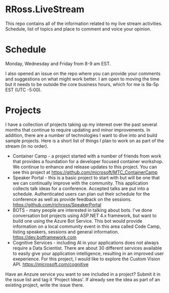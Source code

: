 # RRoss.LiveStream

This repo contains all of the information related to my live stream activities.  Schedule, list of topics and place to comment and voice your opinion.

# Schedule

Monday, Wednesday and Friday from 8-9 am EST.

I also opened an issue on the repo where you can provide your comments and suggestions on what might work better.  I am open to moving the time but it needs to be outside the core business hours, which for me is 9a-5p EST (UTC -5:00).

# Projects

I have a collection of projects taking up my interest over the past several months that continue to require updating and minor improvements.  In addition, there are a number of technologies I want to dive into and build sample projects.  Here is a short list of things I plan to work on as part of the stream (in no order).

* Container Camp - a project started with a number of friends from work that provides a foundation for a developer focused container workshop.  We continue to enhance and release updates to this project.  You can see this project at https://github.com/microsoft/MTC_ContainerCamp
* Speaker Portal - this is a basic project to start with but will be one that we can continually improve with the community.  This application collects talk ideas for a conference.  Accepted talks are put into a schedule.  Authenticated users can plan out their schedule for the conference as well as provide feedback on the sessions.  https://github.com/richross/SpeakerPortal
* BOTS - many people are interested in talking about bots.  I've done conversation bot projects using ASP.NET 4.x framework, but want to build one using the Azure Bot Service.  This bot would provide information on a local community event in this area called Code Camp, listing speakers, sessions and general information.  https://dev.botframework.com 
* Cognitive Services - including AI in your applications does not always require a Data Scientist.  There are about 30 different services available to easily give your application intelligence, resulting in an improved user exeperience.  For this project, I would like to explore the Custom Vision API.  https://microsoft.com/cognitive

Have an Anzure service you want to see included in a project?  Submit it in the issue list and tag it 'Project Ideas'.  If already see the idea as part of an existing project, write the issue there.
